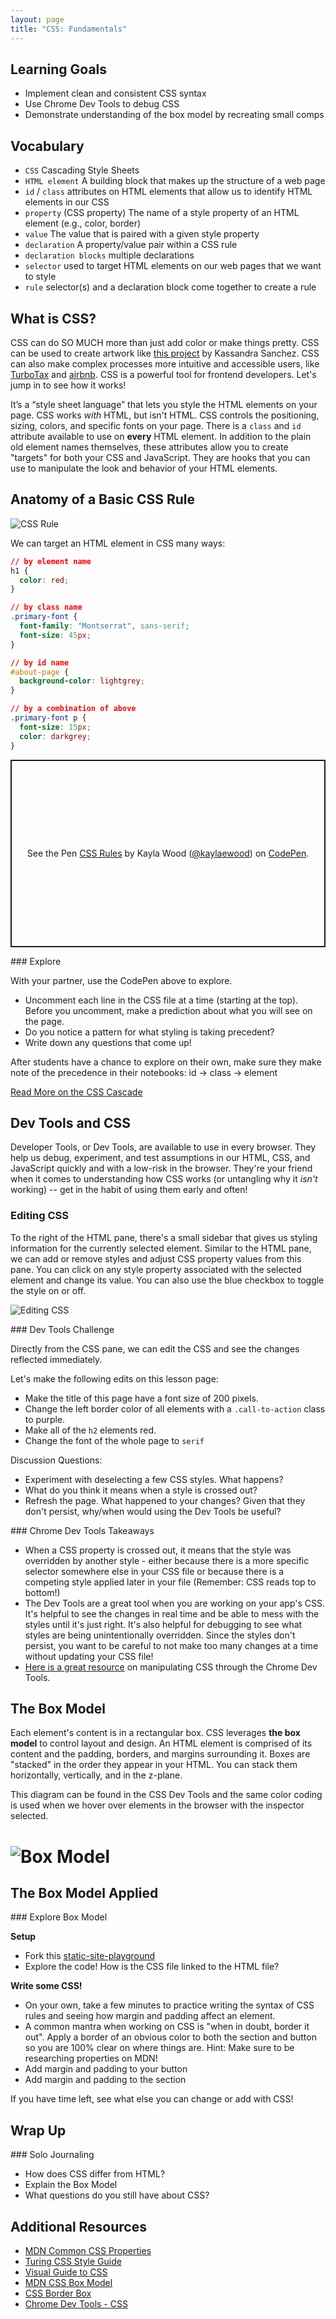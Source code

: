 ```yaml
---
layout: page
title: "CSS: Fundamentals"
---
```


## Learning Goals

* Implement clean and consistent CSS syntax
* Use Chrome Dev Tools to debug CSS
* Demonstrate understanding of the box model by recreating small comps

## Vocabulary

- `CSS` Cascading Style Sheets
- `HTML element` A building block that makes up the structure of a web page
- `id` / `class` attributes on HTML elements that allow us to identify HTML elements in our CSS
- `property` (CSS property) The name of a style property of an HTML element (e.g., color, border)
- `value` The value that is paired with a given style property
- `declaration` A property/value pair within a CSS rule
- `declaration blocks` multiple declarations
- `selector` used to target HTML elements on our web pages that we want to style
- `rule` selector(s) and a declaration block come together to create a rule


## What is CSS?
CSS can do SO MUCH more than just add color or make things pretty. CSS can be used to create artwork like [this project](https://www.cssartist.com/inprogress) by Kassandra Sanchez. CSS can also make complex processes more intuitive and accessible users, like [TurboTax](https://turbotax.intuit.com/personal-taxes/online/) and [airbnb](https://www.airbnb.com/). CSS is a powerful tool for frontend developers. Let's jump in to see how it works!  

It’s a “style sheet language” that lets you style the HTML elements on your page. CSS works _with_ HTML, but isn't HTML. CSS controls the positioning, sizing, colors, and specific fonts on your page. There is a `class` and `id` attribute available to use on __every__ HTML element. In addition to the plain old element names themselves, these attributes allow you to create "targets" for both your CSS and JavaScript. They are hooks that you can use to manipulate the look and behavior of your HTML elements.

## Anatomy of a Basic CSS Rule

![CSS Rule](/assets/images/module3/week1/css-rule.png)

We can target an HTML element in CSS many ways:
```css
// by element name
h1 {
  color: red;
}

// by class name
.primary-font {
  font-family: "Montserrat", sans-serif;
  font-size: 45px;
}

// by id name
#about-page {
  background-color: lightgrey;
}

// by a combination of above
.primary-font p {
  font-size: 15px;
  color: darkgrey;
}
```

<p class="codepen" data-height="300" data-theme-id="37918" data-default-tab="html,result" data-user="kaylaewood" data-slug-hash="mdEexwR" style="height: 300px; box-sizing: border-box; display: flex; align-items: center; justify-content: center; border: 2px solid; margin: 1em 0; padding: 1em;" data-pen-title="CSS Rules">
  <span>See the Pen <a href="https://codepen.io/kaylaewood/pen/mdEexwR">
  CSS Rules</a> by Kayla Wood (<a href="https://codepen.io/kaylaewood">@kaylaewood</a>)
  on <a href="https://codepen.io">CodePen</a>.</span>
</p>
<script async src="https://static.codepen.io/assets/embed/ei.js"></script>

<section class="call-to-action" markdown="1">
### Explore

With your partner, use the CodePen above to explore.
* Uncomment each line in the CSS file at a time (starting at the top). Before you uncomment, make a prediction about what you will see on the page.
* Do you notice a pattern for what styling is taking precedent?
* Write down any questions that come up!
</section>

<section class='instructor-note' markdown='1'>
After students have a chance to explore on their own, make sure they make note of the precedence in their notebooks: id -> class -> element
</section>

[Read More on the CSS Cascade](https://wattenberger.com/blog/css-cascade)

## Dev Tools and CSS

Developer Tools, or Dev Tools, are available to use in every browser. They help us debug, experiment, and test assumptions in our HTML, CSS, and JavaScript quickly and with a low-risk in the browser. They're your friend when it comes to understanding how CSS works (or untangling why it *isn't* working) -- get in the habit of using them early and often!

### Editing CSS

To the right of the HTML pane, there's a small sidebar that gives us styling information for the currently selected element. Similar to the HTML pane, we can add or remove styles and adjust CSS property values from this pane. You can click on any style property associated with the selected element and change its value. You can also use the blue checkbox to toggle the style on or off.

![Editing CSS](/assets/images/module3/week1/editing-css.png)

<section class="call-to-action" markdown="1">
### Dev Tools Challenge

Directly from the CSS pane, we can edit the CSS and see the changes reflected immediately.

Let's make the following edits on this lesson page:
* Make the title of this page have a font size of 200 pixels.
* Change the left border color of all elements with a `.call-to-action` class to purple.
* Make all of the `h2` elements red.
* Change the font of the whole page to `serif`

Discussion Questions:
* Experiment with deselecting a few CSS styles. What happens?
* What do you think it means when a style is crossed out?
* Refresh the page. What happened to your changes? Given that they don't persist, why/when would using the Dev Tools be useful?
</section>

<section class="answer" markdown="1">
### Chrome Dev Tools Takeaways

* When a CSS property is crossed out, it means that the style was overridden by another style - either because there is a more specific selector somewhere else in your CSS file or because there is a competing style applied later in your file (Remember: CSS reads top to bottom!)
* The Dev Tools are a great tool when you are working on your app's CSS. It's helpful to see the changes in real time and be able to mess with the styles until it's just right. It's also helpful for debugging to see what styles are being unintentionally overridden. Since the styles don't persist, you want to be careful to not make too many changes at a time without updating your CSS file!
* [Here is a great resource](https://developer.chrome.com/docs/devtools/css/) on manipulating CSS through the Chrome Dev Tools.
</section>

## The Box Model

Each element's content is in a rectangular box. CSS leverages **the box model** to control layout and design. An HTML element is comprised of its content and the padding, borders, and margins surrounding it. Boxes are "stacked" in the order they appear in your HTML. You can stack them horizontally, vertically, and in the z-plane.

This diagram can be found in the CSS Dev Tools and the same color coding is used when we hover over elements in the browser with the inspector selected.

# ![Box Model](/assets/images/module3/week1/box-model.jpg)

## The Box Model Applied

<section class="call-to-action" markdown="1">
### Explore Box Model

**Setup**
* Fork this [static-site-playground](https://replit.com/@launch-team/StaticSitePlayground#index.html)
* Explore the code! How is the CSS file linked to the HTML file?

**Write some CSS!**
* On your own, take a few minutes to practice writing the syntax of CSS rules and seeing how margin and padding affect an element.
* A common mantra when working on CSS is "when in doubt, border it out". Apply a border of an obvious color to both the section and button so you are 100% clear on where things are. Hint: Make sure to be researching properties on MDN!
* Add margin and padding to your button
* Add margin and padding to the section

If you have time left, see what else you can change or add with CSS!
</section>

## Wrap Up

<section class="call-to-action" markdown="1">
### Solo Journaling

- How does CSS differ from HTML?
- Explain the Box Model
- What questions do you still have about CSS?

</section>

## Additional Resources

* [MDN Common CSS Properties](https://developer.mozilla.org/en-US/docs/Web/CSS/CSS_Properties_Reference)
* [Turing CSS Style Guide](https://github.com/turingschool-examples/css)
* [Visual Guide to CSS](http://cssreference.io/)
* [MDN CSS Box Model](https://developer.mozilla.org/en-US/docs/Web/CSS/CSS_Box_Model/Introduction_to_the_CSS_box_model)
* [CSS Border Box](https://dev.to/ameseee/meet-border-box-my-best-friend-a56)
* [Chrome Dev Tools - CSS](https://developer.chrome.com/docs/devtools/css/)